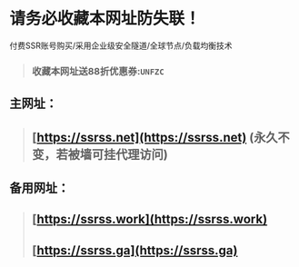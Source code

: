 # 请务必收藏本网址防失联！
付费SSR账号购买/采用企业级安全隧道/全球节点/负载均衡技术
> ### 收藏本网址送88折优惠券:`UNFZC`
## 主网址：
> ## **[https://ssrss.net](https://ssrss.net)** (永久不变，若被墙可挂代理访问)
## 备用网址：
> ## **[https://ssrss.work](https://ssrss.work)**
> ## **[https://ssrss.ga](https://ssrss.ga)**
